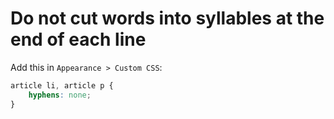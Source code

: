 # Do not cut words into syllables at the end of each line

Add this in `Appearance > Custom CSS`:

```css
article li, article p {
    hyphens: none;
}
```

